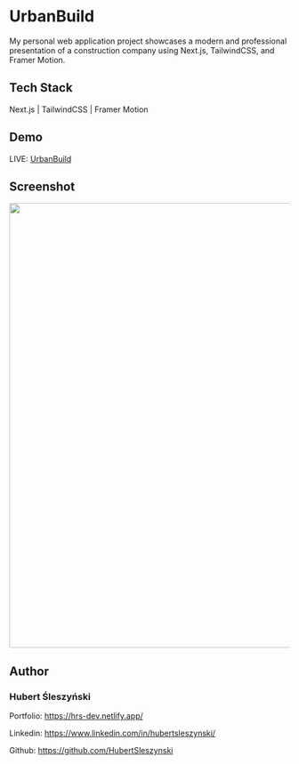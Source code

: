 # UrbanBuild

My personal web application project showcases a modern and professional presentation of a construction company using Next.js, TailwindCSS, and Framer Motion.

## Tech Stack

Next.js | TailwindCSS | Framer Motion

## Demo

LIVE: [UrbanBuild](https://hrs-urbanbuild.netlify.app/)

## Screenshot

<img src="/public/assets/urbanbuild.png" width="800">

## Author

### Hubert Śleszyński

Portfolio: https://hrs-dev.netlify.app/

Linkedin: https://www.linkedin.com/in/hubertsleszynski/

Github: https://github.com/HubertSleszynski